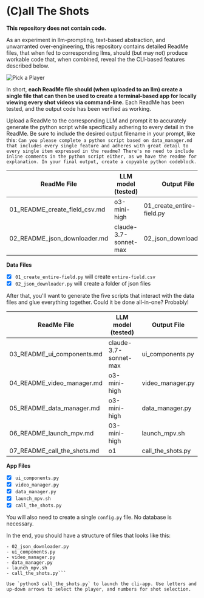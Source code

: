 # (C)all The Shots 

**This repository does not contain code.** 

As an experiment in llm-prompting, text-based abstraction, and unwarranted over-engineering, this repository contains detailed ReadMe files, that when fed to corresponding llms, should (but may not) produce workable code that, when combined, reveal the the CLI-based features described below.  

![Pick a Player](./images/20250415_012319.gif)  

In short, **each ReadMe file should (when uploaded to an llm) create a single file that can then be used to create a terminal-based app for locally viewing every shot videos via command-line.** Each ReadMe has been tested, and the output code has been verified as working.

Upload a ReadMe to the corresponding LLM and prompt it to accurately generate the python script while specifically adhering to every detail in the ReadMe. Be sure to include the desired output filename in your prompt, like this: `Can you please complete a python script based on data_manager.md that includes every single feature and adheres with great detail to every single item expressed in the readme? There's no need to include inline comments in the python script either, as we have the readme for explanation. In your final output, create a copyable python codeblock.`

| ReadMe File | LLM model (tested) | Output File |
|------------------------------|----------------------|---------------|
| 01_README_create_field_csv.md | o3-mini-high | 01_create_entire-field.py |  
| 02_README_json_downloader.md | claude-3.7-sonnet-max | 02_json_downloader.py |  

**Data Files**  
- [x] `01_create_entire-field.py` will create `entire-field.csv`  
- [x] `02_json_downloader.py` will create a folder of json files 

After that, you'll want to generate the five scripts that interact with the data files and glue everything together. Could it be done all-in-one? Probably!

| ReadMe File | LLM model (tested) | Output File |
|------------------------------|----------------------|---------------|
| 03_README_ui_components.md | claude-3.7-sonnet-max | ui_components.py |
| 04_README_video_manager.md | o3-mini-high | video_manager.py |  
| 05_README_data_manager.md | o3-mini-high | data_manager.py |  
| 06_README_launch_mpv.md | 03-mini-high | launch_mpv.sh |  
| 07_README_call_the_shots.md | o1 | call_the_shots.py |  


**App Files**  
- [x] `ui_components.py`   
- [x] `video_manager.py`  
- [x] `data_manager.py`  
- [x] `launch_mpv.sh`  
- [x] `call_the_shots.py`  

You will also need to create a single `config.py` file. No database is necessary.

In the end, you should have a structure of files that looks like this:

```- 01_create_entire-field.py 
- 02_json_downloader.py
- ui_components.py
- video_manager.py
- data_manager.py
- launch_mpv.sh
- call_the_shots.py```

Use `python3 call_the_shots.py` to launch the cli-app. Use letters and up-down arrows to select the player, and numbers for shot selection.